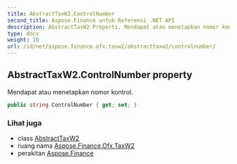 ```yaml
---
title: AbstractTaxW2.ControlNumber
second_title: Aspose.Finance untuk Referensi .NET API
description: AbstractTaxW2 Properti. Mendapat atau menetapkan nomor kontrol.
type: docs
weight: 10
url: /id/net/aspose.finance.ofx.taxw2/abstracttaxw2/controlnumber/
---
```

## AbstractTaxW2.ControlNumber property

Mendapat atau menetapkan nomor kontrol.

```csharp
public string ControlNumber { get; set; }
```

### Lihat juga

* class [AbstractTaxW2](../)
* ruang nama [Aspose.Finance.Ofx.TaxW2](../../abstracttaxw2/)
* perakitan [Aspose.Finance](../../../)


